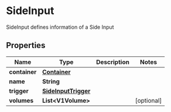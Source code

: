 

# SideInput

SideInput defines information of a Side Input

## Properties

Name | Type | Description | Notes
------------ | ------------- | ------------- | -------------
**container** | [**Container**](Container.md) |  | 
**name** | **String** |  | 
**trigger** | [**SideInputTrigger**](SideInputTrigger.md) |  | 
**volumes** | **List&lt;V1Volume&gt;** |  |  [optional]



